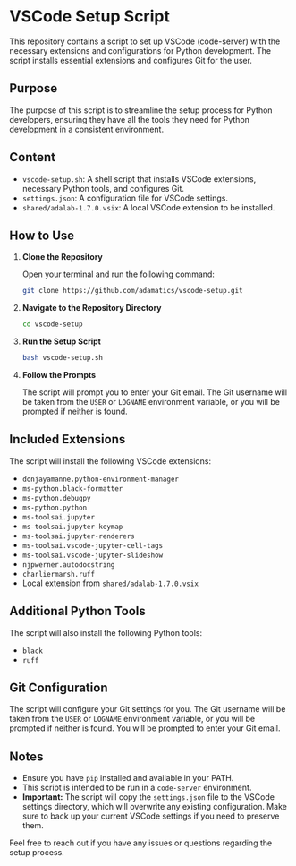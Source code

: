 # VSCode Setup Script

This repository contains a script to set up VSCode (code-server) with the necessary extensions and configurations for Python development. The script installs essential extensions and configures Git for the user.

## Purpose

The purpose of this script is to streamline the setup process for Python developers, ensuring they have all the tools they need for Python development in a consistent environment.

## Content

- `vscode-setup.sh`: A shell script that installs VSCode extensions, necessary Python tools, and configures Git.
- `settings.json`: A configuration file for VSCode settings.
- `shared/adalab-1.7.0.vsix`: A local VSCode extension to be installed.

## How to Use

1. **Clone the Repository**

    Open your terminal and run the following command:
    ```sh
    git clone https://github.com/adamatics/vscode-setup.git
    ```

2. **Navigate to the Repository Directory**

    ```sh
    cd vscode-setup
    ```

3. **Run the Setup Script**

    ```sh
    bash vscode-setup.sh
    ```

4. **Follow the Prompts**

    The script will prompt you to enter your Git email. The Git username will be taken from the `USER` or `LOGNAME` environment variable, or you will be prompted if neither is found.

## Included Extensions

The script will install the following VSCode extensions:
- `donjayamanne.python-environment-manager`
- `ms-python.black-formatter`
- `ms-python.debugpy`
- `ms-python.python`
- `ms-toolsai.jupyter`
- `ms-toolsai.jupyter-keymap`
- `ms-toolsai.jupyter-renderers`
- `ms-toolsai.vscode-jupyter-cell-tags`
- `ms-toolsai.vscode-jupyter-slideshow`
- `njpwerner.autodocstring`
- `charliermarsh.ruff`
- Local extension from `shared/adalab-1.7.0.vsix`

## Additional Python Tools

The script will also install the following Python tools:
- `black`
- `ruff`

## Git Configuration

The script will configure your Git settings for you. The Git username will be taken from the `USER` or `LOGNAME` environment variable, or you will be prompted if neither is found. You will be prompted to enter your Git email.

## Notes

- Ensure you have `pip` installed and available in your PATH.
- This script is intended to be run in a `code-server` environment.
- **Important:** The script will copy the `settings.json` file to the VSCode settings directory, which will overwrite any existing configuration. Make sure to back up your current VSCode settings if you need to preserve them.

Feel free to reach out if you have any issues or questions regarding the setup process.
